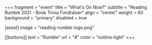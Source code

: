 +++
fragment = "event"
title = "What's On Now?"
subtitle = "Reading Rumble 2021 - Book Trivia Fundraiser"
align = "center"
weight = 60
background = "primary"
disabled = true

[asset]
image = "reading-rumble-logo.png"

[[buttons]]
  text = "Rumble"
  url = "#"
  color = "outline-light" 
+++